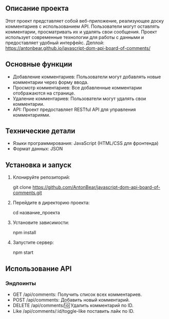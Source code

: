## Описание проекта

Этот проект представляет собой веб-приложение, реализующее доску комментариев с использованием API. Пользователи могут оставлять комментарии, просматривать их и удалять свои сообщения. Проект использует современные технологии для работы с данными и предоставляет удобный интерфейс.
Деплой:
https://antonbear.github.io/javascript-dom-api-board-of-comments/

## Основные функции

- Добавление комментариев: Пользователи могут добавлять новые комментарии через форму ввода.
- Просмотр комментариев: Все добавленные комментарии отображаются на странице.
- Удаление комментариев: Пользователи могут удалять свои комментарии.
- API: Проект предоставляет RESTful API для управления комментариями.

## Технические детали

- Языки программирования: JavaScript (HTML/CSS для фронтенда)
- Формат данных: JSON

## Установка и запуск

1. Клонируйте репозиторий:

   git clone https://github.com/AntonBear/javascript-dom-api-board-of-comments.git

2. Перейдите в директорию проекта:

   cd название_проекта

3. Установите зависимости:

   npm install

4. Запустите сервер:

   npm start

## Использование API

### Эндпоинты

- GET /api/comments: Получить список всех комментариев.
- POST /api/comments: Добавить новый комментарий.
- DELETE /api/comments/:id: Удалить комментарий по ID.
- Like /api/comments/:id/toggle-like поставить лайк по ID.
